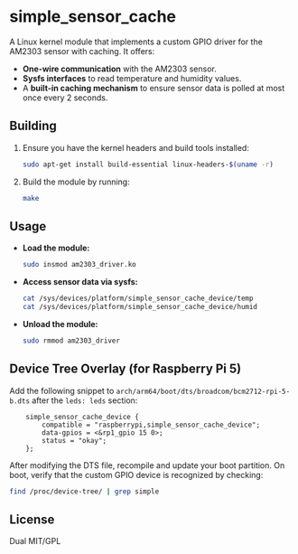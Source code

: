 # simple_sensor_cache

A Linux kernel module that implements a custom GPIO driver for the AM2303 sensor with caching. It offers:

- **One-wire communication** with the AM2303 sensor.
- **Sysfs interfaces** to read temperature and humidity values.
- A **built-in caching mechanism** to ensure sensor data is polled at most once every 2 seconds.

## Building

1. Ensure you have the kernel headers and build tools installed:
   ```bash
   sudo apt-get install build-essential linux-headers-$(uname -r)
   ```
2. Build the module by running:
   ```bash
   make
   ```

## Usage

- **Load the module:**
  ```bash
  sudo insmod am2303_driver.ko
  ```
- **Access sensor data via sysfs:**
  ```bash
  cat /sys/devices/platform/simple_sensor_cache_device/temp
  cat /sys/devices/platform/simple_sensor_cache_device/humid
  ```
- **Unload the module:**
  ```bash
  sudo rmmod am2303_driver
  ```

## Device Tree Overlay (for Raspberry Pi 5)

Add the following snippet to `arch/arm64/boot/dts/broadcom/bcm2712-rpi-5-b.dts` after the `leds: leds` section:

```dts
    simple_sensor_cache_device {
        compatible = "raspberrypi,simple_sensor_cache_device";
        data-gpios = <&rp1_gpio 15 0>;
        status = "okay";
    };
```

After modifying the DTS file, recompile and update your boot partition. On boot, verify that the custom GPIO device is recognized by checking:

```bash
find /proc/device-tree/ | grep simple
```

## License

Dual MIT/GPL

